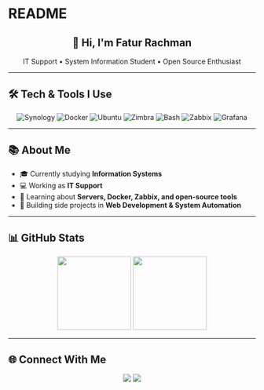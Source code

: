 # README
<!-- Banner / Greetings -->
<h2 align="center">👋 Hi, I'm Fatur Rachman</h2>
<p align="center">
  IT Support • System Information Student • Open Source Enthusiast
</p>

---

## 🛠️ Tech & Tools I Use
<p align="center">
  <img src="https://img.shields.io/badge/Synology-FFFFFF?style=flat-square&logo=synology&logoColor=black" alt="Synology" />
  <img src="https://img.shields.io/badge/Docker-2496ED?style=flat-square&logo=docker&logoColor=white" alt="Docker" />
  <img src="https://img.shields.io/badge/Ubuntu-E95420?style=flat-square&logo=ubuntu&logoColor=white" alt="Ubuntu" />
  <img src="https://img.shields.io/badge/Zimbra-CC3333?style=flat-square&logo=maildotru&logoColor=white" alt="Zimbra" />
  <img src="https://img.shields.io/badge/Bash-4EAA25?style=flat-square&logo=gnubash&logoColor=white" alt="Bash" />
  <img src="https://img.shields.io/badge/Zabbix-DC382D?style=flat-square&logo=zabbix&logoColor=white" alt="Zabbix" />
  <img src="https://img.shields.io/badge/Grafana-F46800?style=flat-square&logo=grafana&logoColor=white" alt="Grafana" />
</p>

---

## 📚 About Me
- 🎓 Currently studying **Information Systems**  
- 💻 Working as **IT Support**  
- 🌱 Learning about **Servers, Docker, Zabbix, and open-source tools**  
- 🚀 Building side projects in **Web Development & System Automation**  

---

## 📊 GitHub Stats
<p align="center">
  <img src="https://github-readme-stats.vercel.app/api?username=FaturRachmann&show_icons=true&theme=tokyonight" height="150"/>
  <img src="https://github-readme-stats.vercel.app/api/top-langs/?username=FaturRachmann&layout=compact&theme=tokyonight" height="150"/>
</p>

---

## 🌐 Connect With Me
<p align="center">
  <a href="https://www.linkedin.com/in/fatur-rachman-my/"><img src="https://img.shields.io/badge/LinkedIn-0A66C2?style=flat-square&logo=linkedin&logoColor=white"/></a>
  <a href="mailto:frachman762@email.com"><img src="https://img.shields.io/badge/Email-D14836?style=flat-square&logo=gmail&logoColor=white"/></a>
</p>
